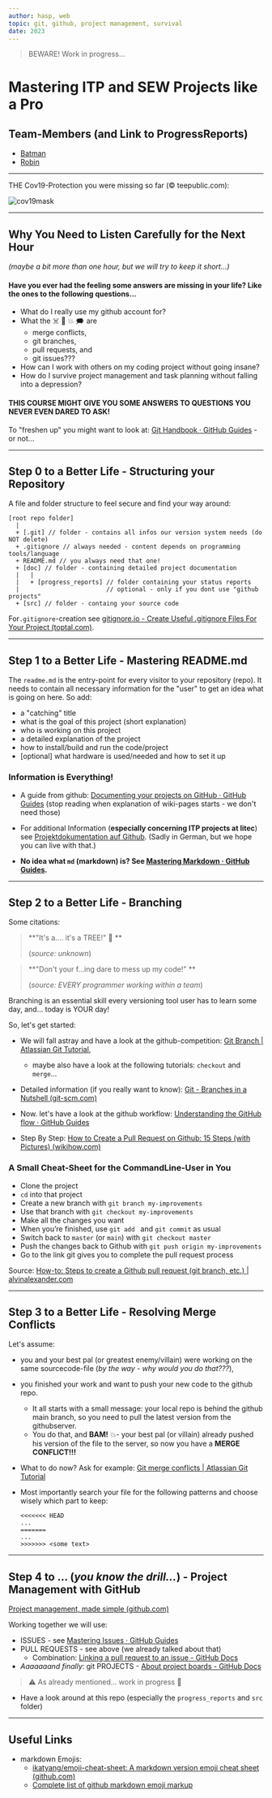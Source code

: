 ```yaml
---
author: hasp, web
topic: git, github, project management, survival
date: 2023
---
```


> BEWARE! Work in progress...

# Mastering ITP and SEW Projects like a Pro

## Team-Members (and Link to ProgressReports)

- [Batman](./doc/progress_reports/Batman.md)
- [Robin](./doc/progress_reports/Robin.md)

---

THE Cov19-Protection you were missing so far (:copyright: teepublic.com):



![cov19mask](./_img/cov19mask_github_(c)teepublic_com.jpg)



---

## Why You Need to Listen Carefully for the Next Hour

*(maybe a bit more than one hour, but we will try to keep it short...)*

#### Have you ever had the feeling some answers are missing in your life? Like the ones to the following questions...

- What do I really use my github account for?
- What the :skull_and_crossbones: :anger: :boom: :right_anger_bubble: are 
  - merge conflicts,
  - git branches, 
  - pull requests, and
  - git issues???
- How can I work with others on my coding project without going insane?
- How do I survive project management and task planning without falling into a depression?

#### THIS COURSE MIGHT GIVE YOU SOME ANSWERS TO QUESTIONS YOU NEVER EVEN DARED TO ASK!

To "freshen up"  you might want to look at: [Git Handbook · GitHub Guides](https://guides.github.com/introduction/git-handbook/) - or not...

---

## Step 0 to a Better Life - Structuring your Repository

A file and folder structure to feel secure and find your way around:

```
[root repo folder]
  |
  + [.git] // folder - contains all infos our version system needs (do NOT delete)
  + .gitignore // always needed - content depends on programming tools/language
  + README.md // you always need that one!
  + [doc] // folder - containing detailed project documentation
  |   |
  |   + [progress_reports] // folder containing your status reports
  |                        // optional - only if you dont use "github projects"
  + [src] // folder - containg your source code
```

For`.gitignore`-creation see [gitignore.io - Create Useful .gitignore Files For Your Project (toptal.com)](https://www.toptal.com/developers/gitignore). 

---

## Step 1 to a Better Life - Mastering README.md

The `readme.md` is the entry-point for every  visitor to your repository (repo). It needs to contain all necessary information for the "user" to get an idea what is going on here. So add:

- a "catching" title
- what is the goal of this project (short explanation)
- who is working on this project
- a detailed explanation of the project 
- how to install/build and run the code/project
- [optional] what hardware is used/needed and how to set it up

### Information is Everything!

- A guide from github: [Documenting your projects on GitHub · GitHub Guides](https://guides.github.com/features/wikis/) (stop reading when explanation of wiki-pages starts - we don't need those)

- For additional Information (**especially concerning ITP projects at litec**)  see [Projektdokumentation auf Github](./doc/Projektdokumentation_auf_GitHub.md).  (Sadly in German, but we hope you can live with that.)
- **No idea what `md` (markdown) is? See [Mastering Markdown · GitHub Guides](https://guides.github.com/features/mastering-markdown/).**

---

##  Step 2 to a Better Life - Branching

Some citations:

> **"It's a.... it's a TREE!" :deciduous_tree: **
>
> (*source: unknown*)

> **"Don't your f...ing dare to mess up my code!"  **
>
> (*source: EVERY programmer working within a team*)

Branching is an essential skill every versioning tool user has to learn some day, and... today is YOUR day!

So, let's get started:

- We will fall astray and have a look at the github-competition: [Git Branch | Atlassian Git Tutorial](https://www.atlassian.com/git/tutorials/using-branches), 
  - maybe also have a look at the following tutorials: `checkout` and `merge`...

- Detailed information (if you really want to know): [Git - Branches in a Nutshell (git-scm.com)](https://git-scm.com/book/en/v2/Git-Branching-Branches-in-a-Nutshell)
- Now. let's have a look at the github workflow: [Understanding the GitHub flow · GitHub Guides](https://guides.github.com/introduction/flow/)
- Step By Step: [How to Create a Pull Request on Github: 15 Steps (with Pictures) (wikihow.com)](https://www.wikihow.com/Create-a-Pull-Request-on-Github)

### A Small Cheat-Sheet for the CommandLine-User in You

- Clone the project
- `cd` into that project
- Create a new branch with `git branch my-improvements`
- Use that branch with `git checkout my-improvements`
- Make all the changes you want
- When you’re finished, use `git add ` and `git commit` as usual
- Switch back to `master` (or `main`) with `git checkout master`
- Push the changes back to Github with `git push origin my-improvements`
- Go to the link git gives you to complete the pull request process

Source: [How-to: Steps to create a Github pull request (git branch, etc.) | alvinalexander.com](https://alvinalexander.com/git/how-to-create-pull-request-on-github-notes-steps/)

---

## Step 3 to a Better Life - Resolving Merge Conflicts

Let's assume:

- you and your best pal (or greatest enemy/villain) were working on the same sourcecode-file (*by the way - why would you do that???*),

- you finished your work and want to push your new code to the github repo.

  -  It all starts with a small message: your local repo is behind the github main branch, so you need to pull the latest version from the githubserver.
  - You do that, and **BAM!** :boom:- your best pal (or villain) already pushed his version of the file to the server, so now you have a **MERGE CONFLICT!!!** 

- What to do now? Ask for example: [Git merge conflicts | Atlassian Git Tutorial](https://www.atlassian.com/git/tutorials/using-branches/merge-conflicts)

- Most importantly search your file for the following patterns and choose wisely which part to keep:

  ```
  <<<<<<< HEAD
  ...
  =======
  ...
  >>>>>>> <some text>
  ```

---

## Step 4 to ... (*you know the drill...*) - Project Management with GitHub

[Project management, made simple (github.com)](https://github.com/features/project-management)

Working together we will use:

- ISSUES - see [Mastering Issues · GitHub Guides](https://guides.github.com/features/issues/)
- PULL REQUESTS - see above (we already talked about that)
  - Combination: [Linking a pull request to an issue - GitHub Docs](https://docs.github.com/en/github/managing-your-work-on-github/linking-a-pull-request-to-an-issue)
- *Aaaaaaand finally*:  git PROJECTS - [About project boards - GitHub Docs](https://docs.github.com/en/github/managing-your-work-on-github/about-project-boards)

> :warning: As already mentioned... work in progress :construction:

- Have a look around at this repo (especially the `progress_reports` and `src` folder)

---

## Useful Links

- markdown Emojis: 
  - [ikatyang/emoji-cheat-sheet: A markdown version emoji cheat sheet (github.com)](https://github.com/ikatyang/emoji-cheat-sheet)
  - [Complete list of github markdown emoji markup](https://gist.github.com/rxaviers/7360908)









